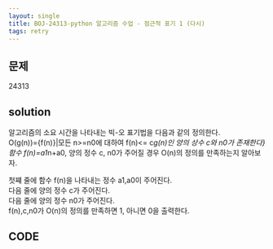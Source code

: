 ```yaml
---
layout: single
title: BOJ-24313-python 알고리즘 수업 - 점근적 표기 1 (다시)
tags: retry
---
```


## 문제  
24313

## solution  
알고리즘의 소요 시간을 나타내는 빅-오 표기법을 다음과 같의 정의한다.  
O(g(n))={f(n)}|모든 n>=n0에 대하여 f(n)<= c*g(n)인 양의 상수 c와 n0가 존재한다}  
함수 f(n)=a1*n+a0, 양의 정수 c, n0가 주어질 경우 O(n)의 정의를 만족하는지 알아보자.  

첫쨰 줄에 함수 f(n)을 나타내는 정수 a1,a0이 주어진다.  
다음 줄에 양의 정수 c가 주어진다.  
다음 줄에 양의 정수 n0가 주어진다.  
f(n),c,n0가 O(n)의 정의를 만족하면 1, 아니면 0을 출력한다.


## CODE  

```python

```
    